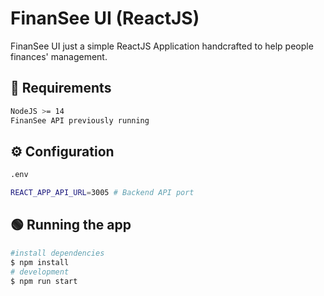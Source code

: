
# FinanSee UI (ReactJS)

FinanSee UI just a simple ReactJS Application handcrafted to help people finances' management.
## 📄 Requirements

```bash
NodeJS >= 14
FinanSee API previously running
```

## ⚙️ Configuration

```bash
.env

REACT_APP_API_URL=3005 # Backend API port 
```

## 🟢 Running the app

```bash
#install dependencies
$ npm install
# development
$ npm run start
```